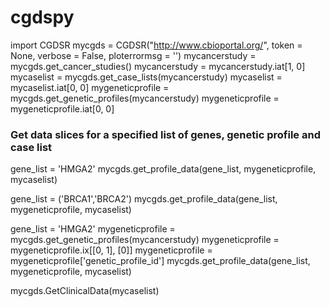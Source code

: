 # cgdspy

import CGDSR
mycgds = CGDSR("http://www.cbioportal.org/", token = None, verbose = False, ploterrormsg = '')
mycancerstudy = mycgds.get_cancer_studies()
mycancerstudy = mycancerstudy.iat[1, 0]
mycaselist = mycgds.get_case_lists(mycancerstudy)
mycaselist = mycaselist.iat[0, 0]
mygeneticprofile = mycgds.get_genetic_profiles(mycancerstudy)
mygeneticprofile = mygeneticprofile.iat[0, 0]


### Get data slices for a specified list of genes, genetic profile and case list
gene_list = 'HMGA2'
mycgds.get_profile_data(gene_list, mygeneticprofile, mycaselist)

gene_list = ('BRCA1','BRCA2')
mycgds.get_profile_data(gene_list, mygeneticprofile, mycaselist)

gene_list = 'HMGA2'
mygeneticprofile =  mycgds.get_genetic_profiles(mycancerstudy)
mygeneticprofile = mygeneticprofile.ix[[0, 1], [0]]
mygeneticprofile = mygeneticprofile['genetic_profile_id']
mycgds.get_profile_data(gene_list, mygeneticprofile, mycaselist)

mycgds.GetClinicalData(mycaselist)

